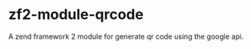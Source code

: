 zf2-module-qrcode
=================

A zend framework 2 module for generate qr code using the google api.
